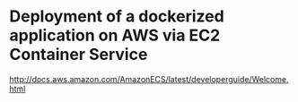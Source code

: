 # Deployment of a dockerized application on AWS via EC2 Container Service

http://docs.aws.amazon.com/AmazonECS/latest/developerguide/Welcome.html
